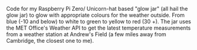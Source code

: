 Code for my Raspberry Pi Zero/ Unicorn-hat based "glow jar" (all hail the glow jar) to glow with appropriate
colours for the weather outside. From blue (-10 and below) to white to green to yellow to red (30 +).
The jar uses the MET Office's Weather API to get the latest temperature measurements from a 
weather station at Andrew's Field (a few miles away from Cambridge, the closest one to me).
